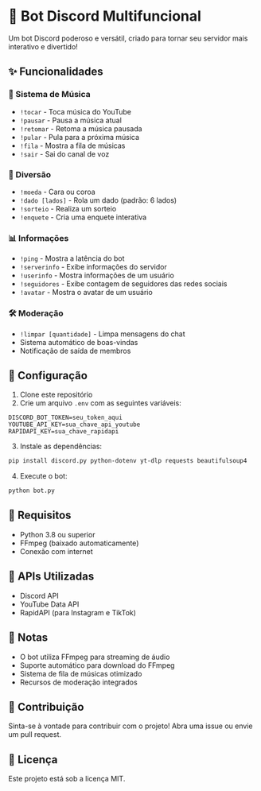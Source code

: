 # 🤖 Bot Discord Multifuncional

Um bot Discord poderoso e versátil, criado para tornar seu servidor mais interativo e divertido!

## ✨ Funcionalidades

### 🎵 Sistema de Música
- `!tocar` - Toca música do YouTube
- `!pausar` - Pausa a música atual
- `!retomar` - Retoma a música pausada
- `!pular` - Pula para a próxima música
- `!fila` - Mostra a fila de músicas
- `!sair` - Sai do canal de voz

### 🎲 Diversão
- `!moeda` - Cara ou coroa
- `!dado [lados]` - Rola um dado (padrão: 6 lados)
- `!sorteio` - Realiza um sorteio
- `!enquete` - Cria uma enquete interativa

### 📊 Informações
- `!ping` - Mostra a latência do bot
- `!serverinfo` - Exibe informações do servidor
- `!userinfo` - Mostra informações de um usuário
- `!seguidores` - Exibe contagem de seguidores das redes sociais
- `!avatar` - Mostra o avatar de um usuário

### 🛠️ Moderação
- `!limpar [quantidade]` - Limpa mensagens do chat
- Sistema automático de boas-vindas
- Notificação de saída de membros

## 🚀 Configuração

1. Clone este repositório
2. Crie um arquivo `.env` com as seguintes variáveis:
```env
DISCORD_BOT_TOKEN=seu_token_aqui
YOUTUBE_API_KEY=sua_chave_api_youtube
RAPIDAPI_KEY=sua_chave_rapidapi
```

3. Instale as dependências:
```bash
pip install discord.py python-dotenv yt-dlp requests beautifulsoup4
```

4. Execute o bot:
```bash
python bot.py
```

## 🔧 Requisitos
- Python 3.8 ou superior
- FFmpeg (baixado automaticamente)
- Conexão com internet

## 🔑 APIs Utilizadas
- Discord API
- YouTube Data API
- RapidAPI (para Instagram e TikTok)

## 📝 Notas
- O bot utiliza FFmpeg para streaming de áudio
- Suporte automático para download do FFmpeg
- Sistema de fila de músicas otimizado
- Recursos de moderação integrados

## 🤝 Contribuição
Sinta-se à vontade para contribuir com o projeto! Abra uma issue ou envie um pull request.

## 📜 Licença
Este projeto está sob a licença MIT.
